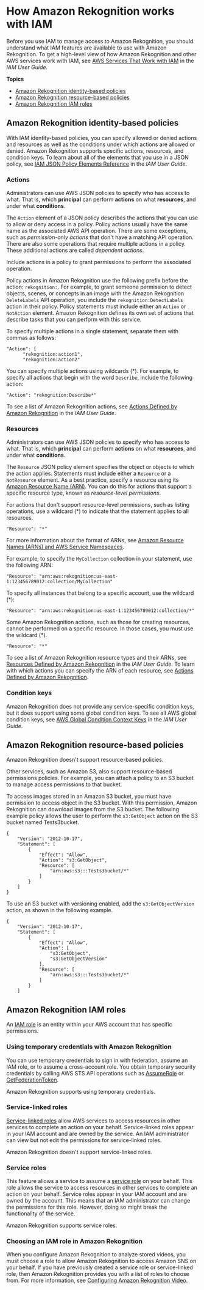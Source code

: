 # How Amazon Rekognition works with IAM<a name="security_iam_service-with-iam"></a>

Before you use IAM to manage access to Amazon Rekognition, you should understand what IAM features are available to use with Amazon Rekognition\. To get a high\-level view of how Amazon Rekognition and other AWS services work with IAM, see [AWS Services That Work with IAM](https://docs.aws.amazon.com/IAM/latest/UserGuide/reference_aws-services-that-work-with-iam.html) in the *IAM User Guide*\.

**Topics**
+ [Amazon Rekognition identity\-based policies](#security_iam_service-with-iam-id-based-policies)
+ [Amazon Rekognition resource\-based policies](#security_iam_service-with-iam-resource-based-policies)
+ [Amazon Rekognition IAM roles](#security_iam_service-with-iam-roles)

## Amazon Rekognition identity\-based policies<a name="security_iam_service-with-iam-id-based-policies"></a>

With IAM identity\-based policies, you can specify allowed or denied actions and resources as well as the conditions under which actions are allowed or denied\. Amazon Rekognition supports specific actions, resources, and condition keys\. To learn about all of the elements that you use in a JSON policy, see [IAM JSON Policy Elements Reference](https://docs.aws.amazon.com/IAM/latest/UserGuide/reference_policies_elements.html) in the *IAM User Guide*\.

### Actions<a name="security_iam_service-with-iam-id-based-policies-actions"></a>

Administrators can use AWS JSON policies to specify who has access to what\. That is, which **principal** can perform **actions** on what **resources**, and under what **conditions**\.

The `Action` element of a JSON policy describes the actions that you can use to allow or deny access in a policy\. Policy actions usually have the same name as the associated AWS API operation\. There are some exceptions, such as *permission\-only actions* that don't have a matching API operation\. There are also some operations that require multiple actions in a policy\. These additional actions are called *dependent actions*\.

Include actions in a policy to grant permissions to perform the associated operation\.

Policy actions in Amazon Rekognition use the following prefix before the action: `rekognition:`\. For example, to grant someone permission to detect objects, scenes, or concepts in an image with the Amazon Rekognition `DeleteLabels` API operation, you include the `rekognition:DetectLabels` action in their policy\. Policy statements must include either an `Action` or `NotAction` element\. Amazon Rekognition defines its own set of actions that describe tasks that you can perform with this service\.

To specify multiple actions in a single statement, separate them with commas as follows:

```
"Action": [
      "rekognition:action1",
      "rekognition:action2"
```

You can specify multiple actions using wildcards \(\*\)\. For example, to specify all actions that begin with the word `Describe`, include the following action:

```
"Action": "rekognition:Describe*"
```



To see a list of Amazon Rekognition actions, see [Actions Defined by Amazon Rekognition](https://docs.aws.amazon.com/IAM/latest/UserGuide/list_amazonrekognition.html#amazonrekognition-actions-as-permissions) in the *IAM User Guide*\.

### Resources<a name="security_iam_service-with-iam-id-based-policies-resources"></a>

Administrators can use AWS JSON policies to specify who has access to what\. That is, which **principal** can perform **actions** on what **resources**, and under what **conditions**\.

The `Resource` JSON policy element specifies the object or objects to which the action applies\. Statements must include either a `Resource` or a `NotResource` element\. As a best practice, specify a resource using its [Amazon Resource Name \(ARN\)](https://docs.aws.amazon.com/general/latest/gr/aws-arns-and-namespaces.html)\. You can do this for actions that support a specific resource type, known as *resource\-level permissions*\.

For actions that don't support resource\-level permissions, such as listing operations, use a wildcard \(\*\) to indicate that the statement applies to all resources\.

```
"Resource": "*"
```



For more information about the format of ARNs, see [Amazon Resource Names \(ARNs\) and AWS Service Namespaces](https://docs.aws.amazon.com/general/latest/gr/aws-arns-and-namespaces.html)\.

For example, to specify the `MyCollection` collection in your statement, use the following ARN:

```
"Resource": "arn:aws:rekognition:us-east-1:123456789012:collection/MyCollection"
```

To specify all instances that belong to a specific account, use the wildcard \(\*\):

```
"Resource": "arn:aws:rekognition:us-east-1:123456789012:collection/*"
```

Some Amazon Rekognition actions, such as those for creating resources, cannot be performed on a specific resource\. In those cases, you must use the wildcard \(\*\)\.

```
"Resource": "*"
```

To see a list of Amazon Rekognition resource types and their ARNs, see [Resources Defined by Amazon Rekognition](https://docs.aws.amazon.com/IAM/latest/UserGuide/list_amazonrekognition.html#amazonrekognition-resources-for-iam-policies) in the *IAM User Guide*\. To learn with which actions you can specify the ARN of each resource, see [Actions Defined by Amazon Rekognition](https://docs.aws.amazon.com/IAM/latest/UserGuide/list_amazonrekognition.html#amazonrekognition-actions-as-permissions)\.

### Condition keys<a name="security_iam_service-with-iam-id-based-policies-conditionkeys"></a>

Amazon Rekognition does not provide any service\-specific condition keys, but it does support using some global condition keys\. To see all AWS global condition keys, see [AWS Global Condition Context Keys](https://docs.aws.amazon.com/IAM/latest/UserGuide/reference_policies_condition-keys.html) in the *IAM User Guide*\.

## Amazon Rekognition resource\-based policies<a name="security_iam_service-with-iam-resource-based-policies"></a>

Amazon Rekognition doesn't support resource\-based policies\.

Other services, such as Amazon S3, also support resource\-based permissions policies\. For example, you can attach a policy to an S3 bucket to manage access permissions to that bucket\. 

To access images stored in an Amazon S3 bucket, you must have permission to access object in the S3 bucket\. With this permission, Amazon Rekognition can download images from the S3 bucket\. The following example policy allows the user to perform the `s3:GetObject` action on the S3 bucket named Tests3bucket\.

```
{
    "Version": "2012-10-17",
    "Statement": [
        {
            "Effect": "Allow",
            "Action": "s3:GetObject",
            "Resource": [
                "arn:aws:s3:::Tests3bucket/*"
            ]
        }
    ]
}
```

To use an S3 bucket with versioning enabled, add the `s3:GetObjectVersion` action, as shown in the following example\.

```
{
    "Version": "2012-10-17",
    "Statement": [
        {
            "Effect": "Allow",
            "Action": [
                "s3:GetObject",
                "s3:GetObjectVersion"
            ],
            "Resource": [
                "arn:aws:s3:::Tests3bucket/*"
            ]
        }
    ]
```

## Amazon Rekognition IAM roles<a name="security_iam_service-with-iam-roles"></a>

An [IAM role](https://docs.aws.amazon.com/IAM/latest/UserGuide/id_roles.html) is an entity within your AWS account that has specific permissions\.

### Using temporary credentials with Amazon Rekognition<a name="security_iam_service-with-iam-roles-tempcreds"></a>

You can use temporary credentials to sign in with federation, assume an IAM role, or to assume a cross\-account role\. You obtain temporary security credentials by calling AWS STS API operations such as [AssumeRole](https://docs.aws.amazon.com/STS/latest/APIReference/API_AssumeRole.html) or [GetFederationToken](https://docs.aws.amazon.com/STS/latest/APIReference/API_GetFederationToken.html)\. 

Amazon Rekognition supports using temporary credentials\. 

### Service\-linked roles<a name="security_iam_service-with-iam-roles-service-linked"></a>

[Service\-linked roles](https://docs.aws.amazon.com/IAM/latest/UserGuide/id_roles_terms-and-concepts.html#iam-term-service-linked-role) allow AWS services to access resources in other services to complete an action on your behalf\. Service\-linked roles appear in your IAM account and are owned by the service\. An IAM administrator can view but not edit the permissions for service\-linked roles\.

Amazon Rekognition doesn't support service\-linked roles\. 

### Service roles<a name="security_iam_service-with-iam-roles-service"></a>

This feature allows a service to assume a [service role](https://docs.aws.amazon.com/IAM/latest/UserGuide/id_roles_terms-and-concepts.html#iam-term-service-role) on your behalf\. This role allows the service to access resources in other services to complete an action on your behalf\. Service roles appear in your IAM account and are owned by the account\. This means that an IAM administrator can change the permissions for this role\. However, doing so might break the functionality of the service\.

Amazon Rekognition supports service roles\. 

### Choosing an IAM role in Amazon Rekognition<a name="security_iam_service-with-iam-roles-choose"></a>

When you configure Amazon Rekognition to analyze stored videos, you must choose a role to allow Amazon Rekognition to access Amazon SNS on your behalf\. If you have previously created a service role or service\-linked role, then Amazon Rekognition provides you with a list of roles to choose from\. For more information, see [Configuring Amazon Rekognition Video](api-video-roles.md)\.